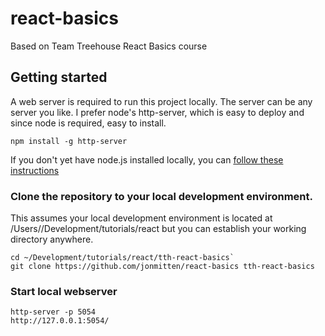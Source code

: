 # react-basics
Based on Team Treehouse React Basics course

## Getting started
A web server is required to run this project locally. The server can be any server you like. I prefer node's http-server, which is easy to deploy and since node is required, easy to install.

`npm install -g http-server`

If you don't yet have node.js installed locally, you can [follow these instructions](http://blog.teamtreehouse.com/install-node-js-npm-mac)

### Clone the repository to your local development environment. 

This assumes your local development environment is located at /Users/<your user name>/Development/tutorials/react but you can establish your working directory anywhere.

```
cd ~/Development/tutorials/react/tth-react-basics`
git clone https://github.com/jonmitten/react-basics tth-react-basics
```

### Start local webserver

```
http-server -p 5054
http://127.0.0.1:5054/
```
